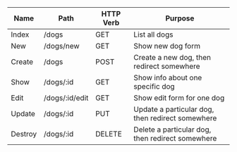 
| Name    | Path           | HTTP Verb | Purpose                                          |
|---------|----------------|-----------|--------------------------------------------------|
| Index   | /dogs          | GET       | List all dogs     								  |
| New     | /dogs/new      | GET       | Show new dog form 								  | 
| Create  | /dogs          | POST      | Create a new dog, then redirect somewhere        |
| Show    | /dogs/:id      | GET       | Show info about one specific dog                 |
| Edit    | /dogs/:id/edit | GET       | Show edit form for one dog                       |
| Update  | /dogs/:id      | PUT       | Update a particular dog, then redirect somewhere |
| Destroy | /dogs/:id      | DELETE    | Delete a particular dog, then redirect somewhere |